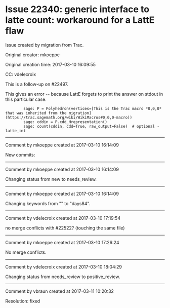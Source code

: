 # Issue 22340: generic interface to latte count: workaround for a LattE flaw

Issue created by migration from Trac.

Original creator: mkoeppe

Original creation time: 2017-03-10 16:09:55

CC:  vdelecroix

This is a follow-up on #22497.

This gives an error -- because LattE forgets to print the answer on stdout in this particular case.

```
        sage: P = Polyhedron(vertices=[This is the Trac macro *0,0,0* that was inherited from the migration](https://trac.sagemath.org/wiki/WikiMacros#0,0,0-macro))
        sage: cddin = P.cdd_Hrepresentation()
        sage: count(cddin, cdd=True, raw_output=False)  # optional - latte_int
```



---

Comment by mkoeppe created at 2017-03-10 16:14:09

New commits:


---

Comment by mkoeppe created at 2017-03-10 16:14:09

Changing status from new to needs_review.


---

Comment by mkoeppe created at 2017-03-10 16:14:09

Changing keywords from "" to "days84".


---

Comment by vdelecroix created at 2017-03-10 17:19:54

no merge conflicts with #22522? (touching the same file)


---

Comment by mkoeppe created at 2017-03-10 17:26:24

No merge conflicts.


---

Comment by vdelecroix created at 2017-03-10 18:04:29

Changing status from needs_review to positive_review.


---

Comment by vbraun created at 2017-03-11 10:20:32

Resolution: fixed
